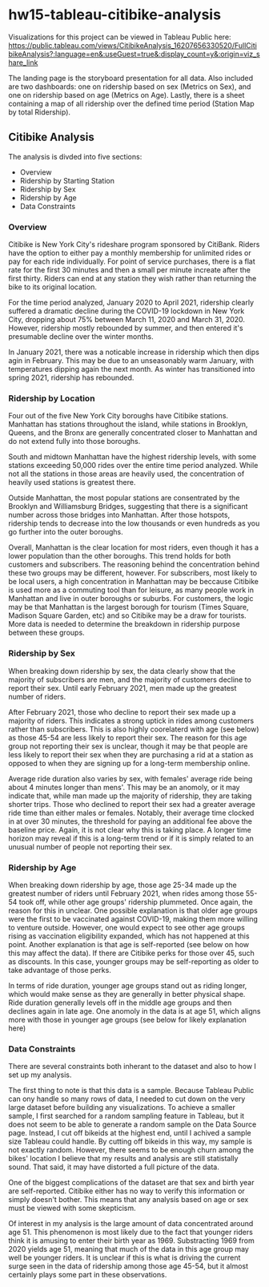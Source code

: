 # hw15-tableau-citibike-analysis

Visualizations for this project can be viewed in Tableau Public here: https://public.tableau.com/views/CitibikeAnalysis_16207656330520/FullCitibikeAnalysis?:language=en&:useGuest=true&:display_count=y&:origin=viz_share_link

The landing page is the storyboard presentation for all data. Also included are two dashboards: one on ridership based on sex (Metrics on Sex), and one on ridership based on age (Metrics on Age). Lastly, there is a sheet containing a map of all ridership over the defined time period (Station Map by total Ridership).

## Citibike Analysis

The analysis is divded into five sections:
* Overview
* Ridership by Starting Station
* Ridership by Sex
* Ridership by Age
* Data Constraints

### Overview
Citibike is New York City's rideshare program sponsored by CitiBank. Riders have the option to either pay a monthly membership for unlimited rides or pay for each ride individually. For point of service purchases, there is a flat rate for the first 30 minutes and then a small per minute increate after the first thirty. Riders can end at any station they wish rather than returning the bike to its original location.

For the time period analyzed, January 2020 to April 2021, ridership clearly suffered a dramatic decline during the COVID-19 lockdown in New York City, dropping about 75% between March 11, 2020 and March 31, 2020. However, ridership mostly rebounded by summer, and then entered it's presumable decline over the winter months. 

In January 2021, there was a noticable increase in ridership which then dips agin in February. This may be due to an unseasonably warm January, with temperatures dipping again the next month. As winter has transitioned into spring 2021, ridership has rebounded. 

### Ridership by Location
Four out of the five New York City boroughs have Citibike stations. Manhattan has stations throughout the island, while stations in Brooklyn, Queens, and the Bronx are generally concentrated closer to Manhattan and do not extend fully into those boroughs. 

South and midtown Manhattan have the highest ridership levels, with some stations exceeding 50,000 rides over the entire time period analyzed. While not all the stations in those areas are heavily used, the concentration of heavily used stations is greatest there. 

Outside Manhattan, the most popular stations are consentrated by the Brooklyn and Williamsburg Bridges, suggesting that there is a significant number across those bridges into Manhattan. After those hotspots, ridership tends to decrease into the low thousands or even hundreds as you go further into the outer boroughs. 

Overall, Manhattan is the clear location for most riders, even though it has a lower population than the other boroughs. This trend holds for both customers and subscribers. The reasoning behind the concentration behind these two groups may be different, however. For subscribers, most likely to be local users, a high concentration in Manhattan may be beccause Citibike is used more as a commuting tool than for leisure, as many people work in Manhattan and live in outer boroughs or suburbs. For customers, the logic may be that Manhattan is the largest borough for tourism (Times Square, Madison Square Garden, etc) and so Citibike may be a draw for tourists. More data is needed to determine the breakdown in ridership purpose between these groups. 

### Ridership by Sex
When breaking down ridership by sex, the data clearly show that the majority of subscribers are men, and the majority of customers decline to report their sex. Until early February 2021, men made up the greatest number of riders. 

After February 2021, those who decline to report their sex made up a majority of riders. This indicates a strong uptick in rides among customers rather than subscribers. This is also highly coorelaterd with age (see below) as those 45-54 are less likely to report their sex. The reason for this age group not reporting their sex is unclear, though it may be that people are less likely to report their sex when they are purchasing a rid at a station as opposed to when they are signing up for a long-term membership online.

Average ride duration also varies by sex, with females' average ride being about 4 minutes longer than mens'. This may be an anomoly, or it may indicate that, while man made up the majority of ridership, they are taking shorter trips. Those who declined to report their sex had a greater average ride time than either males or females. Notably, their average time clocked in at over 30 minutes, the threshold for paying an additional fee above the baseline price. Again, it is not clear why this is taking place. A longer time horizon may reveal if this is a long-term trend or if it is simply related to an unusual number of people not reporting their sex. 

### Ridership by Age
When breaking down ridership by age, those age 25-34 made up the greatest number of riders until February 2021, when rides among those 55-54 took off, while other age groups' ridership plummeted. Once again, the reason for this in unclear. One possible explanation is that older age groups were the first to be vaccinated against COVID-19, making them more willing to venture outside. However, one would expect to see other age groups rising as vaccination eligibility expanded, which has not happened at this point. Another explanation is that age is self-reported (see below on how this may affect the data). If there are Citibike perks for those over 45, such as discounts. In this case, younger groups may be self-reporting as older to take advantage of those perks. 

In terms of ride duration, younger age groups stand out as riding longer, which would make sense as they are generally in better physical shape. Ride duration generally levels off in the middle age groups and then declines again in late age. One anomoly in the data is at age 51, which aligns more with those in younger age groups (see below for likely explanation here)

### Data Constraints
There are several constraints both inherant to the dataset and also to how I set up my analysis.

The first thing to note is that this data is a sample. Because Tableau Public can ony handle so many rows of data, I needed to cut down on the very large dataset before building any visualizations. To achieve a smaller sample, I first searched for a random sampling feature in Tableau, but it does not seem to be able to generate a random sample on the Data Source page. Instead, I cut off bikeids at the highest end, until I achived a sample size Tableau could handle. By cutting off bikeids in this way, my sample is not exactly random. However, there seems to be enough churn among the bikes' location I believe that my results and analysis are still statistally sound. That said, it may have distorted a full picture of the data. 

One of the biggest complications of the dataset are that sex and birth year are self-reported. Citibike either has no way to verify this information or simply doesn't bother. This means that any analysis based on age or sex must be viewed with some skepticism. 

Of interest in my analysis is the large amount of data concentrated around age 51. This phenomenon is most likely due to the fact that younger riders think it is amusing to enter their birth year as 1969. Substracting 1969 from 2020 yields age 51, meaning that much of the data in this age group may well be younger riders. It is unclear if this is what is driving the current surge seen in the data of ridership among those age 45-54, but it almost certainly plays some part in these observations. 

